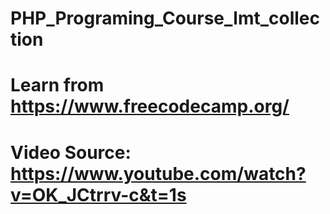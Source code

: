 # PHP_Programing_Course_lmt_collection
# Learn from https://www.freecodecamp.org/
# Video Source: https://www.youtube.com/watch?v=OK_JCtrrv-c&t=1s

